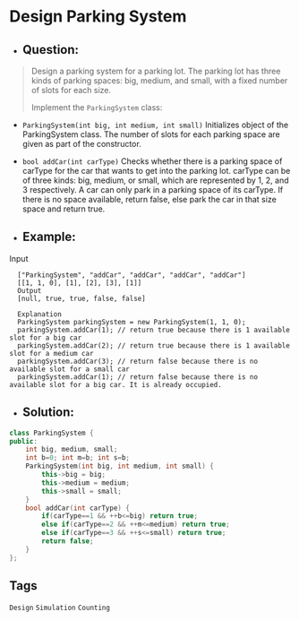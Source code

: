 # Design Parking System
- ## Question:
>Design a parking system for a parking lot. The parking lot has three kinds of parking spaces: big, medium, and small, with a fixed number of slots for each size.
>
>Implement the `ParkingSystem` class:
- `ParkingSystem(int big, int medium, int small)` Initializes object of the ParkingSystem class. The number of slots for each parking space are given as part of the constructor.
- `bool addCar(int carType)` Checks whether there is a parking space of carType for the car that wants to get into the parking lot. carType can be of three kinds: big, medium, or small, which are represented by 1, 2, and 3 respectively. A car can only park in a parking space of its carType. If there is no space available, return false, else park the car in that size space and return true.

- ## Example:

Input

      ["ParkingSystem", "addCar", "addCar", "addCar", "addCar"]
      [[1, 1, 0], [1], [2], [3], [1]]
      Output
      [null, true, true, false, false]

      Explanation
      ParkingSystem parkingSystem = new ParkingSystem(1, 1, 0);
      parkingSystem.addCar(1); // return true because there is 1 available slot for a big car
      parkingSystem.addCar(2); // return true because there is 1 available slot for a medium car
      parkingSystem.addCar(3); // return false because there is no available slot for a small car
      parkingSystem.addCar(1); // return false because there is no available slot for a big car. It is already occupied.
      
- ## Solution:

```cpp
class ParkingSystem {
public:
    int big, medium, small;
    int b=0; int m=b; int s=b;
    ParkingSystem(int big, int medium, int small) {
        this->big = big;
        this->medium = medium;
        this->small = small;
    }
    bool addCar(int carType) {
        if(carType==1 && ++b<=big) return true;
        else if(carType==2 && ++m<=medium) return true;
        else if(carType==3 && ++s<=small) return true;
        return false;
    }
};
```

## Tags
`Design` `Simulation` `Counting`
